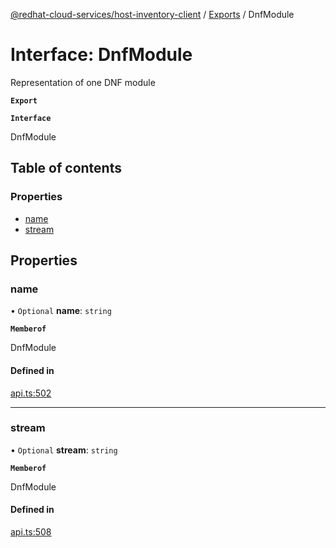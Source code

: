 [@redhat-cloud-services/host-inventory-client](../README.md) / [Exports](../modules.md) / DnfModule

# Interface: DnfModule

Representation of one DNF module

**`Export`**

**`Interface`**

DnfModule

## Table of contents

### Properties

- [name](DnfModule.md#name)
- [stream](DnfModule.md#stream)

## Properties

### name

• `Optional` **name**: `string`

**`Memberof`**

DnfModule

#### Defined in

[api.ts:502](https://github.com/mkholjuraev/javascript-clients/blob/master/packages/host-inventory/api.ts#L502)

___

### stream

• `Optional` **stream**: `string`

**`Memberof`**

DnfModule

#### Defined in

[api.ts:508](https://github.com/mkholjuraev/javascript-clients/blob/master/packages/host-inventory/api.ts#L508)
